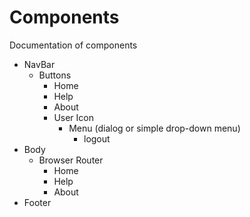 # Components 

Documentation of components

* NavBar
  * Buttons
    * Home
    * Help
    * About
    * User Icon
      * Menu (dialog or simple drop-down menu)
        * logout
* Body
  * Browser Router
    * Home
    * Help
    * About
* Footer
